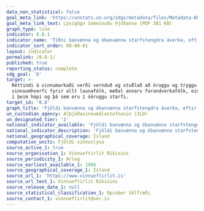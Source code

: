 ```yaml
---
data_non_statistical: false
goal_meta_link: 'https://unstats.un.org/sdgs/metadata/files/Metadata-08-08-01.pdf'
goal_meta_link_text: Lýsigögn Sameinuðu Þjóðanna (PDF 381 KB)
graph_type: line
indicator: 8.8.1
indicator_name: 'Tíðni banvænna og óbanvænna starfstengdra áverka, eftir kyni og farandstöðu.'
indicator_sort_order: 08-08-01
layout: indicator
permalink: /8-8-1/
published: true
reporting_status: complete
sdg_goal: '8'
target: >-
  Réttindi á vinnumarkaði verði vernduð og stuðlað að öruggu og tryggu
  vinnuumhverfi fyrir allt launafólk, meðal annars farandverkafólk, einkum konur
  í þeim hópi og þá sem eru í óöruggu starfi.
target_id: '8.8'
graph_title: 'Fjöldi banvænna og óbanvænna starfstengdra áverka, eftir kyni og þjóðerni'
un_custodian_agency: Alþjóðavinnumálastofnunin (ILO)
un_designated_tier: '2'
national_indicator_available: 'Fjöldi banvænna og óbanvænna starfstengdra áverka, eftir kyni og þjóðerni'
national_indicator_description: 'Fjöldi banvænna og óbanvænna starfstengdra áverka, eftir kyni og þjóðerni'
national_geographical_coverage: Ísland
computation_units: Fjöldi vinnuslysa
source_active_1: true
source_organisation_1: Vinnueftirlit Ríkisins
source_periodicity_1: Árleg
source_earliest_available_1: 1984
source_geographical_coverage_1: Ísland
source_url_1: 'https://www.vinnueftirlit.is'
source_url_text_1: Vinnueftirlit Ríkisins
source_release_date_1: null
source_statistical_classification_1: Opinber tölfræði
source_contact_1: vinnueftirlit@ver.is
---
```

